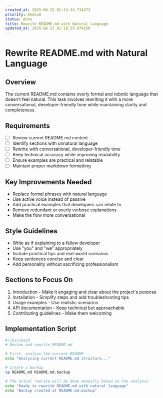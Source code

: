 ```yaml
---
created_at: 2025-06-22 01:13:33.714473
priority: medium
status: done
title: Rewrite README.md with Natural Language
updated_at: 2025-06-22 01:18:29.974250
---
```


# Rewrite README.md with Natural Language

## Overview
The current README.md contains overly formal and robotic language that doesn't feel natural. This task involves rewriting it with a more conversational, developer-friendly tone while maintaining clarity and completeness.

## Requirements
- [ ] Review current README.md content
- [ ] Identify sections with unnatural language
- [ ] Rewrite with conversational, developer-friendly tone
- [ ] Keep technical accuracy while improving readability
- [ ] Ensure examples are practical and relatable
- [ ] Maintain proper markdown formatting

## Key Improvements Needed
- Replace formal phrases with natural language
- Use active voice instead of passive
- Add practical examples that developers can relate to
- Remove redundant or overly verbose explanations
- Make the flow more conversational

## Style Guidelines
- Write as if explaining to a fellow developer
- Use "you" and "we" appropriately
- Include practical tips and real-world scenarios
- Keep sentences concise and clear
- Add personality without sacrificing professionalism

## Sections to Focus On
1. Introduction - Make it engaging and clear about the project's purpose
2. Installation - Simplify steps and add troubleshooting tips
3. Usage examples - Use realistic scenarios
4. API documentation - Keep technical but approachable
5. Contributing guidelines - Make them welcoming

## Implementation Script
```bash
#!/bin/bash
# Review and rewrite README.md

# First, analyze the current README
echo "Analyzing current README.md structure..."

# Create a backup
cp README.md README.md.backup

# The actual rewrite will be done manually based on the analysis
echo "Ready to rewrite README.md with natural language"
echo "Backup created at README.md.backup"
```